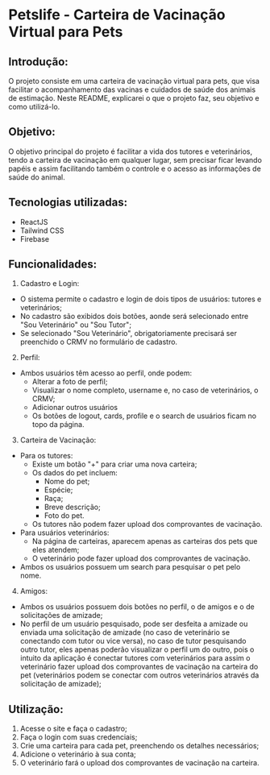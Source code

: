 # Petslife - Carteira de Vacinação Virtual para Pets
## Introdução:
O projeto consiste em uma carteira de vacinação virtual para pets, que visa facilitar o acompanhamento das vacinas e cuidados de saúde dos animais de estimação. Neste README, explicarei o que o projeto faz, seu objetivo e como utilizá-lo.
## Objetivo:
O objetivo principal do projeto é facilitar a vida dos tutores e veterinários, tendo a carteira de vacinação em qualquer lugar, sem precisar ficar levando papéis e assim facilitando também o controle e o acesso as informações de saúde do animal.
## Tecnologias utilizadas:
- ReactJS
- Tailwind CSS
- Firebase
## Funcionalidades:
1) Cadastro e Login:
- O sistema permite o cadastro e login de dois tipos de usuários: tutores e veterinários;
- No cadastro são exibidos dois botões, aonde será selecionado entre "Sou Veterinário" ou "Sou Tutor";
- Se selecionado "Sou Veterinário", obrigatoriamente precisará ser preenchido o CRMV no formulário de cadastro.
2) Perfil:
- Ambos usuários têm acesso ao perfil, onde podem:
  - Alterar a foto de perfil;
  - Visualizar o nome completo, username e, no caso de veterinários, o CRMV;
  - Adicionar outros usuários
  - Os botões de logout, cards, profile e o search de usuários ficam no topo da página.
3) Carteira de Vacinação:
- Para os tutores:
  - Existe um botão "+" para criar uma nova carteira;
  - Os dados do pet incluem:
    - Nome do pet;
    - Espécie;
    - Raça;
    - Breve descrição;
    - Foto do pet.
  - Os tutores não podem fazer upload dos comprovantes de vacinação.
- Para usuários veterinários:
  - Na página de carteiras, aparecem apenas as carteiras dos pets que eles atendem;
  - O veterinário pode fazer upload dos comprovantes de vacinação.
- Ambos os usuários possuem um search para pesquisar o pet pelo nome.
4) Amigos:
- Ambos os usuários possuem dois botões no perfil, o de amigos e o de solicitações de amizade;
- No perfil de um usuário pesquisado, pode ser desfeita a amizade ou enviada uma solicitação de amizade (no caso de veterinário se conectando com tutor ou vice versa), no caso de tutor pesquisando outro tutor, eles apenas poderão visualizar o perfil um do outro, pois o intuito da aplicação é conectar tutores com veterinários para assim o veterinário fazer upload dos comprovantes de vacinação na carteira do pet (veterinários podem se conectar com outros veterinários através da solicitação de amizade);
## Utilização:
1) Acesse o site e faça o cadastro;
2) Faça o login com suas credenciais;
3) Crie uma carteira para cada pet, preenchendo os detalhes necessários;
4) Adicione o veterinário à sua conta;
5) O veterinário fará o upload dos comprovantes de vacinação na carteira.
